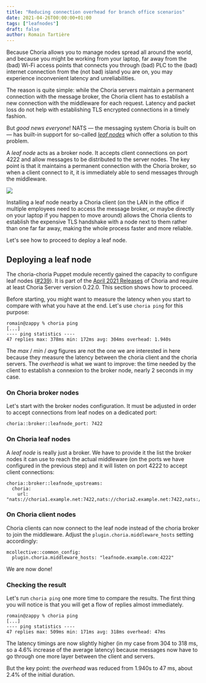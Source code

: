 ```yaml
---
title: "Reducing connection overhead for branch office scenarios"
date: 2021-04-26T00:00:00+01:00
tags: ["leafnodes"]
draft: false
author: Romain Tartière
---
```


Because Choria allows you to manage nodes spread all around the world, and because you might be working from your laptop, far away from the (bad) Wi-Fi access points that connects you through (bad) PLC to the (bad) internet connection from the (not bad) island you are on, you may experience inconvenient latency and unreliabilities.

The reason is quite simple: while the Choria servers maintain a permanent connection with the message broker, the Choria client has to establish a new connection with the middleware for each request.  Latency and packet loss do not help with establishing TLS encrypted connections in a timely fashion.

But _good news everyone_!  NATS — the messaging system Choria is built on — has built-in support for so-called _[leaf nodes](https://docs.nats.io/nats-server/configuration/leafnodes)_ which offer a solution to this problem.

<!--more-->

A _leaf node_ acts as a broker node.  It accepts client connections on port 4222 and allow messages to be distributed to the server nodes.  The key point is that it maintains a permanent connection with the Choria broker, so when a client connect to it, it is immediately able to send messages through the middleware.

![](/blog/mom/leafnode.png)

Installing a leaf node nearby a Choria client (on the LAN in the office if multiple employees need to access the message broker, or maybe directly on your laptop if you happen to move around) allows the Choria clients to establish the expensive TLS handshake with a node next to them rather than one far far away, making the whole process faster and more reliable.

Let's see how to proceed to deploy a leaf node.

## Deploying a leaf node

The choria-choria Puppet module recently gained the capacity to configure leaf nodes ([#239](https://github.com/choria-io/puppet-choria/pull/239)).  It is part of the [April 2021 Releases](/blog/post/2021/04/23/april_releases/) of Choria and require at least Choria Server version 0.22.0.  This section shows how to proceed.

Before starting, you might want to measure the latency when you start to compare with what you have at the end.  Let's use `choria ping` for this purpose:

```
romain@zappy % choria ping
[...]
---- ping statistics ----
47 replies max: 378ms min: 172ms avg: 304ms overhead: 1.940s
```

The _max_ / _min_ / _avg_ figures are not the one we are interested in here because they measure the latency between the choria client and the choria servers.  The _overhead_ is what we want to improve: the time needed by the client to establish a connexion to the broker node, nearly 2 seconds in my case.

### On Choria broker nodes

Let's start with the broker nodes configuration.  It must be adjusted in order to accept connections from leaf nodes on a dedicated port:

```
choria::broker::leafnode_port: 7422
```

### On Choria leaf nodes

A _leaf node_ is really just a broker.  We have to provide it the list the broker nodes it can use to reach the actual middleware (on the ports we have configured in the previous step) and it will listen on port 4222 to accept client connections:

```
choria::broker::leafnode_upstreams:
  choria:
    url: "nats://choria1.example.net:7422,nats://choria2.example.net:7422,nats://choria3.example.net:7422"
```

### On Choria client nodes

Choria clients can now connect to the leaf node instead of the choria broker to join the middleware.  Adjust the `plugin.choria.middleware_hosts` setting accordingly:

```
mcollective::common_config:
  plugin.choria.middleware_hosts: "leafnode.example.com:4222"
```

We are now done!

### Checking the result

Let's run `choria ping` one more time to compare the results.  The first thing you will notice is that you will get a flow of replies almost immediately.

```
romain@zappy % choria ping
[...]
---- ping statistics ----
47 replies max: 509ms min: 171ms avg: 318ms overhead: 47ms
```

The latency timings are now slightly higher (in my case from 304 to 318 ms, so a 4.6% increase of the average latency) because messages now have to go through one more layer between the client and servers.

But the key point: the _overhead_ was reduced from 1.940s to 47 ms, about 2.4% of the initial duration.
